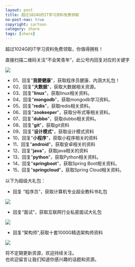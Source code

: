 ```yaml
---
layout: post
title: 超过1024G的IT学习资料免费领取
no-post-nav: true
copyright: cartoon
category: share
tags: [share]
---
```


超过1024G的IT学习资料免费领取，你值得拥有！

直接扫描二维码关注“不会笑青年”，此公号内回复对应的关键字

![](http://favorites.ren/assets/images/cartoon.jpg)  


- 01、回复"**我要健康**"，获取程序员健康、内涵大礼包！  
- 02、回复"**大数据**"，获取大数据相关资源。    
- 03、回复"**linux**"，获取linux相关资料。    
- 04、回复"**mongodb**"，获取mongodb学习资料。    
- 05、回复"**redis**"，获取redis相关资料。  
- 06、回复"**zookeeper**"，获取分布式等相关资料。   
- 07、回复"**dubbo**"，获取dubbo相关资料。    
- 08、回复"**git**"，获取git资料     
- 09、回复"**设计模式**"，获取设计模式资料  
- 10、回复"**小程序**"，获取小程序相关的资料   
- 11、回复"**android**"，获取安卓相关的资料   
- 12、回复"**java**"，获取java相关的资料  
- 13、回复"**python**"，获取Python相关资料。  
- 14、回复"**springboot**"，获取Spring Boot相关资料。  
- 15、回复"**springcloud**"，获取Spring Cloud相关资料。  


以下为超级大礼包：

- 回复 “程序员”，获取计算机专业超全教科书礼包

![](http://favorites.ren/assets/images/2017/book/programmer.jpeg)  


- 回复“面试”，获取互联网行业私密面试大礼包

![](http://favorites.ren/assets/images/2017/book/Interview.jpg)  

- 回复“架构师",获取十套1000G精选架构师资料

![](http://favorites.ren/assets/images/2017/book/architect.png)  


将不定期更新资源，欢迎持续关注。  
也欢迎留言让我们知道你感兴趣的话题和资源。